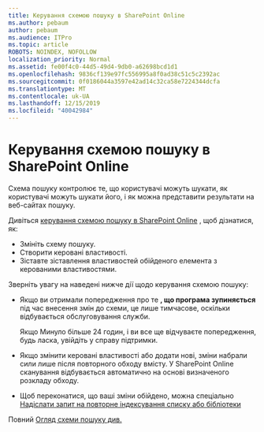 ```yaml
---
title: Керування схемою пошуку в SharePoint Online
ms.author: pebaum
author: pebaum
ms.audience: ITPro
ms.topic: article
ROBOTS: NOINDEX, NOFOLLOW
localization_priority: Normal
ms.assetid: fe00f4c0-44d5-49d4-9db0-a62698bcd1d1
ms.openlocfilehash: 9836cf139e97fc556995a8f0ad38c51c5c2392ac
ms.sourcegitcommit: 0f0186044a3597e42ad14c32ca58e7224344dcfa
ms.translationtype: MT
ms.contentlocale: uk-UA
ms.lasthandoff: 12/15/2019
ms.locfileid: "40042984"
---
```

# <a name="manage-search-schema-in-sharepoint-online"></a>Керування схемою пошуку в SharePoint Online

Схема пошуку контролює те, що користувачі можуть шукати, як користувачі можуть шукати його, і як можна представити результати на веб-сайтах пошуку. 

Дивіться [керування схемою пошуку в SharePoint Online](https://docs.microsoft.com/sharepoint/manage-search-schema) , щоб дізнатися, як: 
- Змініть схему пошуку.
- Створити керовані властивості.
- Зіставте зіставлення властивостей обійденого елемента з керованими властивостями.

Зверніть увагу на наведені нижче дії щодо керування схемою пошуку:

- Якщо ви отримали попередження про те **, що програма зупиняється** під час внесення змін до схеми, це лише тимчасове, оскільки відбувається обслуговування служби. 

    Якщо Минуло більше 24 годин, і ви все ще відчуваєте попередження, будь ласка, увійдіть у справу підтримки.
- Якщо змінити керовані властивості або додати нові, зміни набрали сили лише після повторного обходу вмісту. У SharePoint Online сканування відбувається автоматично на основі визначеного розкладу обходу.
- Щоб переконатися, що ваші зміни обійдено, можна спеціально [Надіслати запит на повторне індексування списку або бібліотеки](https://docs.microsoft.com/sharepoint/manage-search-schema#request-re-indexing-of-a-document-library-or-list) 

Повний [Огляд схеми пошуку див.](https://blogs.technet.microsoft.com/tothesharepoint/2012/11/25/introducing-search-schema-for-sharepoint-2013/) 


